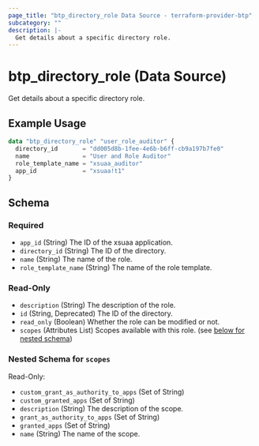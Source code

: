 ```yaml
---
page_title: "btp_directory_role Data Source - terraform-provider-btp"
subcategory: ""
description: |-
  Get details about a specific directory role.
---
```


# btp_directory_role (Data Source)

Get details about a specific directory role.

## Example Usage

```terraform
data "btp_directory_role" "user_role_auditor" {
  directory_id       = "dd005d8b-1fee-4e6b-b6ff-cb9a197b7fe0"
  name               = "User and Role Auditor"
  role_template_name = "xsuaa_auditor"
  app_id             = "xsuaa!t1"
}
```

<!-- schema generated by tfplugindocs -->
## Schema

### Required

- `app_id` (String) The ID of the xsuaa application.
- `directory_id` (String) The ID of the directory.
- `name` (String) The name of the role.
- `role_template_name` (String) The name of the role template.

### Read-Only

- `description` (String) The description of the role.
- `id` (String, Deprecated) The ID of the directory.
- `read_only` (Boolean) Whether the role can be modified or not.
- `scopes` (Attributes List) Scopes available with this role. (see [below for nested schema](#nestedatt--scopes))

<a id="nestedatt--scopes"></a>
### Nested Schema for `scopes`

Read-Only:

- `custom_grant_as_authority_to_apps` (Set of String)
- `custom_granted_apps` (Set of String)
- `description` (String) The description of the scope.
- `grant_as_authority_to_apps` (Set of String)
- `granted_apps` (Set of String)
- `name` (String) The name of the scope.